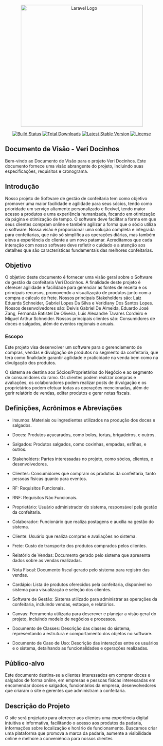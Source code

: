 <p align="center"><a href="https://laravel.com" target="_blank"><img src="[[https://raw.githubusercontent.com/laravel/art/master/logo-lockup/5%20SVG/2%20CMYK/1%20Full%20Color/laravel-logolockup-cmyk-red.svg](https://docinhos-documenta-o-rwmg.vercel.app/assets/logo.qLjrxmVG.jpeg)](https://docinhos-documenta-o-rwmg.vercel.app/assets/logo.qLjrxmVG.jpeg)" width="400" alt="Laravel Logo"></a></p>

<p align="center">
<a href="https://github.com/laravel/framework/actions"><img src="https://github.com/laravel/framework/workflows/tests/badge.svg" alt="Build Status"></a>
<a href="https://packagist.org/packages/laravel/framework"><img src="https://img.shields.io/packagist/dt/laravel/framework" alt="Total Downloads"></a>
<a href="https://packagist.org/packages/laravel/framework"><img src="https://img.shields.io/packagist/v/laravel/framework" alt="Latest Stable Version"></a>
<a href="https://packagist.org/packages/laravel/framework"><img src="https://img.shields.io/packagist/l/laravel/framework" alt="License"></a>
</p>

## Documento de Visão - Veri Docinhos

Bem-vindo ao Documento de Visão para o projeto Veri Docinhos. Este documento fornece uma visão abrangente do projeto, incluindo suas especificações, requisitos e cronograma.

## Introdução

Nosso projeto de Software de gestão de confeitaria tem como objetivo promover uma maior facilidade e agilidade para seus sócios, tendo como prioridade um serviço altamente personalizado e flexível, tendo maior acesso a produtos e uma experiência humanizada, focando em otimização da página e otimização de tempo. O software deve facilitar a forma em que seus clientes compram online e também agilizar a forma que o sócio utiliza o software. Nossa visão é proporcionar uma solução completa e integrada para confeitarias, que não só simplifica as operações diárias, mas também eleva a experiência do cliente a um novo patamar. Acreditamos que cada interação com nosso software deve refletir o cuidado e a atenção aos detalhes que são características fundamentais das melhores confeitarias.

## Objetivo

O objetivo deste documento é fornecer uma visão geral sobre o Software de gestão da confeitaria Veri Docinhos. A finalidade deste projeto é oferecer agilidade e facilidade para gerenciar as fontes de receita e os principais recursos, promovendo a visualização de produtos junto com a compra e cálculo de frete. Nossos principais Stakeholders são: Laíz Eduarda Schneider, Gabriel Lopes Da Silva e Veridiany Dos Santos Lopes. Nossos desenvolvedores são: Deivis Gabriel De Almeida, Eduardo José Zang, Fernanda Batistel De Oliveira, Luis Alexandre Tavares Cordeiro e Miguel Arthur Schneider. Nossos principais clientes são: Consumidores de doces e salgados, além de eventos regionais e anuais.

### Escopo

Este projeto visa desenvolver um software para o gerenciamento de compras, vendas e divulgação de produtos no segmento da confeitaria, que terá como finalidade garantir agilidade e praticidade na venda bem como na divulgação dos produtos.

O sistema se destina aos Sócios/Proprietários do Negócio e ao segmento de consumidores do ramo. Os clientes podem realizar compras e avaliações, os colaboradores podem realizar posts de divulgação e os proprietários podem efetuar todas as operações mencionadas, além de gerir relatório de vendas, editar produtos e gerar notas fiscais.

## Definições, Acrônimos e Abreviações

- Insumos: Materiais ou ingredientes utilizados na produção dos doces e salgados.

- Doces: Produtos açucarados, como bolos, tortas, brigadeiros, e outros.

- Salgados: Produtos salgados, como coxinhas, empadas, esfihas, e outros.

- Stakeholders: Partes interessadas no projeto, como sócios, clientes, e desenvolvedores.

- Clientes: Consumidores que compram os produtos da confeitaria, tanto pessoas físicas quanto para eventos.

- RF: Requisitos Funcionais.

- RNF: Requisitos Não Funcionais.

- Proprietário: Usuário administrador do sistema, responsável pela gestão da confeitaria.

- Colaborador: Funcionário que realiza postagens e auxilia na gestão do sistema.

- Cliente: Usuário que realiza compras e avaliações no sistema.

- Frete: Custo de transporte dos produtos comprados pelos clientes.

- Relatório de Vendas: Documento gerado pelo sistema que apresenta dados sobre as vendas realizadas.

- Nota Fiscal: Documento fiscal gerado pelo sistema para registro das vendas.

- Cardápio: Lista de produtos oferecidos pela confeitaria, disponível no sistema para visualização e seleção dos clientes.

- Software de Gestão: Sistema utilizado para administrar as operações da confeitaria, incluindo vendas, estoque, e relatórios.

- Canvas: Ferramenta utilizada para descrever e planejar a visão geral do projeto, incluindo modelo de negócios e processos.

- Documento de Classes: Descrição das classes do sistema, representando a estrutura e comportamento dos objetos no software.

- Documento de Caso de Uso: Descrição das interações entre os usuários e o sistema, detalhando as funcionalidades e operações realizadas.

## Público-alvo

Este documento destina-se a clientes interessados em comprar doces e salgados de forma online, em empresas e pessoas físicas interessadas em encomendar doces e salgados, funcionários da empresa, desenvolvedores que criaram o site e gerentes que administram a confeitaria.


## Descrição do Projeto 
O site será projetado para oferecer aos clientes uma experiência digital intuitiva e informativa, facilitando o acesso aos produtos da padaria, informações sobre localização e horário de funcionamento. Buscamos criar uma plataforma que promova a marca da padaria, aumente a visibilidade online e melhore a conveniência para nossos clientes




